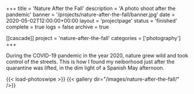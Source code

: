 +++
title = 'Nature After the Fall'
description = 'A photo shoot after the pandemic'
banner = '/projects/nature-after-the-fall/banner.jpg'
date = 2020-05-02T12:00:00+00:00
layout = 'projectpage'
status = 'finished'
complete = true
logs = false
archive = true

[[cascade]]
project = 'nature-after-the-fall'
categories = ['photography']
+++

During the COVID-19 pandemic in the year 2020, nature grew wild and took control of the streets. This is how I found my neiborhood just after the quarantine was lifted, in the dim light of a Spanish May afternoon.

{{< load-photoswipe >}}
{{< gallery dir="/images/nature-after-the-fall/" />}}


